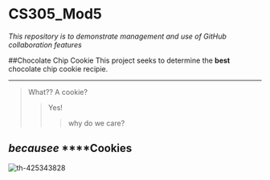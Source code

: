 # CS305_Mod5
_This repository is to demonstrate management and use of GitHub collaboration features_

##Chocolate Chip Cookie
This project seeks to determine the **best** chocolate chip cookie recipie.

---
>What?? A cookie?
>
>>Yes!
>>
>>>why do we care?

**_becausee_**
****Cookies
---

![th-425343828](https://github.com/littlleHawk/CS305_Mod5/assets/119966698/2a083f5e-fb76-4158-ad4d-f2c1868be22b)
